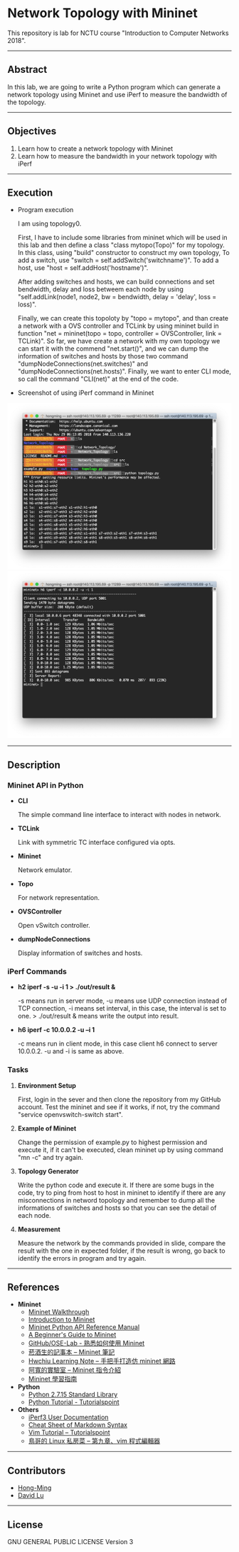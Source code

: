 # Network Topology with Mininet

This repository is lab for NCTU course "Introduction to Computer Networks 2018".

---
## Abstract

In this lab, we are going to write a Python program which can generate a network topology using Mininet and use iPerf to measure the bandwidth of the topology.

---
## Objectives

1. Learn how to create a network topology with Mininet
2. Learn how to measure the bandwidth in your network topology with iPerf

---
## Execution

 * Program execution
 
    I am using topology0.

    First, I have to include some libraries from mininet which will be used in this lab and then define a class "class mytopo(Topo)" for my topology.  In this class, using "build" constructor to construct my own topology, To add a switch, use "switch = self.addSwitch('switchname')". To add a host, use "host = self.addHost('hostname')".

    After adding switches and hosts, we can build connections and set bendwidth, delay and loss betweem each node by using "self.addLink(node1, node2, bw = bendwidth, delay = 'delay', loss = loss)".

    Finally, we can create this topoloty by "topo = mytopo", and than create a network with a OVS controller and TCLink by using mininet build in function "net = mininet(topo = topo, controller = OVSController, link = TCLink)". So far, we have create a network with my own topology we can start it with the commend "net.start()", and we can dump the information of switches and hosts by those two command "dumpNodeConnections(net.switches)" and "dumpNodeConnections(net.hosts)". Finally, we want to enter CLI mode, so call the command "CLI(net)" at the end of the code.
    
 * Screenshot of using iPerf command in Mininet

  ![alt text](/fig1.png)
  ![alt text](/fig2.png)

---
## Description

### Mininet API in Python

- **CLI**

    The simple command line interface to interact with nodes in network.

- **TCLink**

    Link with symmetric TC interface configured via opts.

- **Mininet**

    Network emulator.

- **Topo**

    For network representation.

- **OVSController**

    Open vSwitch controller.

- **dumpNodeConnections**

    Display information of switches and hosts.


### iPerf Commands

- **h2 iperf -s -u -i 1 > ./out/result &**

    -s means run in server mode, -u means use UDP connection instead of TCP connection, -i means set interval, in this case, the interval is set to one. > ./out/result & means write the output into result.

- **h6 iperf -c 10.0.0.2 -u –i 1**

    -c means run in client mode, in this case client h6 connect to server 10.0.0.2. -u and -i is same as above.

### Tasks

1. **Environment Setup**

    First, login in the sever and then clone the repository from my GitHub account. Test the mininet and see if it works, if not, try the command "service openvswitch-switch start".

2. **Example of Mininet**

    Change the permission of example.py to highest permission and execute it, if it can't be executed, clean mininet up by using command "mn -c" and try again.

3. **Topology Generator**

    Write the python code and execute it. If there are some bugs in the code, try to ping from host to host in mininet to identify if there are any misconnections in netword topology and remember to dump all the informations of switches and hosts so that you can see the detail of each node. 

4. **Measurement**

    Measure the network by the commands provided in slide, compare the result with the one in expected folder, if the result is wrong, go back to identify the errors in program and try again.

---
## References

* **Mininet**
    * [Mininet Walkthrough](http://mininet.org/walkthrough/)
    * [Introduction to Mininet](https://github.com/mininet/mininet/wiki/Introduction-to-Mininet)
    * [Mininet Python API Reference Manual](http://mininet.org/api/annotated.html)
    * [A Beginner's Guide to Mininet](https://opensourceforu.com/2017/04/beginners-guide-mininet/)
    * [GitHub/OSE-Lab - 熟悉如何使用 Mininet](https://github.com/OSE-Lab/Learning-SDN/blob/master/Mininet/README.md)
    * [菸酒生的記事本 – Mininet 筆記](https://blog.laszlo.tw/?p=81)
    * [Hwchiu Learning Note – 手把手打造仿 mininet 網路](https://hwchiu.com/setup-mininet-like-environment.html)
    * [阿寬的實驗室 – Mininet 指令介紹](https://ting-kuan.blog/2017/11/09/%E3%80%90mininet%E6%8C%87%E4%BB%A4%E4%BB%8B%E7%B4%B9%E3%80%91/)
    * [Mininet 學習指南](https://www.sdnlab.com/11495.html)
* **Python**
    * [Python 2.7.15 Standard Library](https://docs.python.org/2/library/index.html)
    * [Python Tutorial - Tutorialspoint](https://www.tutorialspoint.com/python/)
* **Others**
    * [iPerf3 User Documentation](https://iperf.fr/iperf-doc.php#3doc)
    * [Cheat Sheet of Markdown Syntax](https://www.markdownguide.org/cheat-sheet)
    * [Vim Tutorial – Tutorialspoint](https://www.tutorialspoint.com/vim/index.htm)
    * [鳥哥的 Linux 私房菜 – 第九章、vim 程式編輯器](http://linux.vbird.org/linux_basic/0310vi.php)

---
## Contributors

* [Hong-Ming](https://hong-ming.github.io)
* [David Lu](https://github.com/yungshenglu)

---
## License

GNU GENERAL PUBLIC LICENSE Version 3
